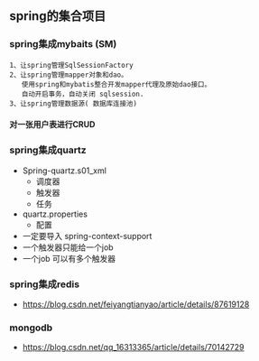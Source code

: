 ## spring的集合项目

### spring集成mybaits (SM)
```text
1、让spring管理SqlSessionFactory
2、让spring管理mapper对象和dao。
   使用spring和mybatis整合开发mapper代理及原始dao接口。
   自动开启事务，自动关闭 sqlsession.
3、让spring管理数据源( 数据库连接池)

```

#### 对一张用户表进行CRUD

### spring集成quartz
+ Spring-quartz.s01_xml
    + 调度器
    + 触发器
    + 任务
+ quartz.properties
  + 配置
+ 一定要导入 spring-context-support 
+ 一个触发器只能给一个job
+ 一个job 可以有多个触发器

### spring集成redis
+ https://blog.csdn.net/feiyangtianyao/article/details/87619128

### mongodb
+ https://blog.csdn.net/qq_16313365/article/details/70142729

